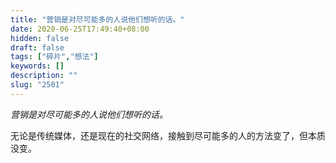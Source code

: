 ```yaml
---
title: "营销是对尽可能多的人说他们想听的话。"
date: 2020-06-25T17:49:40+08:00
hidden: false
draft: false
tags: ["碎片","想法"]
keywords: []
description: ""
slug: "2501"
---
```

*营销是对尽可能多的人说他们想听的话。*

无论是传统媒体，还是现在的社交网络，接触到尽可能多的人的方法变了，但本质没变。

<!--more-->